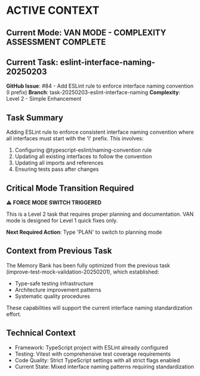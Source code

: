 # ACTIVE CONTEXT

## Current Mode: VAN MODE - COMPLEXITY ASSESSMENT COMPLETE

## Current Task: eslint-interface-naming-20250203

**GitHub Issue**: #84 - Add ESLint rule to enforce interface naming convention (I prefix)
**Branch**: task-20250203-eslint-interface-naming
**Complexity**: Level 2 - Simple Enhancement

## Task Summary

Adding ESLint rule to enforce consistent interface naming convention where all interfaces must start with the 'I' prefix. This involves:

1. Configuring @typescript-eslint/naming-convention rule
2. Updating all existing interfaces to follow the convention
3. Updating all imports and references
4. Ensuring tests pass after changes

## Critical Mode Transition Required

⚠️ **FORCE MODE SWITCH TRIGGERED**

This is a Level 2 task that requires proper planning and documentation.
VAN mode is designed for Level 1 quick fixes only.

**Next Required Action**: Type 'PLAN' to switch to planning mode

## Context from Previous Task

The Memory Bank has been fully optimized from the previous task (improve-test-mock-validation-20250201), which established:

- Type-safe testing infrastructure
- Architecture improvement patterns
- Systematic quality procedures

These capabilities will support the current interface naming standardization effort.

## Technical Context

- Framework: TypeScript project with ESLint already configured
- Testing: Vitest with comprehensive test coverage requirements
- Code Quality: Strict TypeScript settings with all strict flags enabled
- Current State: Mixed interface naming patterns requiring standardization
